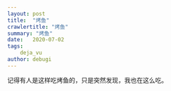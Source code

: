```yaml
---
layout: post
title:  "烤鱼"
crawlertitle: "烤鱼"
summary: "烤鱼"
date:   2020-07-02
tags: 
    deja_vu
author: debugi
---
```


记得有人是这样吃烤鱼的，只是突然发现，我也在这么吃。









